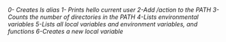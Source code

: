 *0- Creates ls alias*
*1- Prints hello current user*
*2-Add /action to the PATH*
*3-Counts the number of directories in the PATH*
*4-Lists environmental variables*
*5-Lists all local variables and environment variables, and functions*
*6-Creates a new local variable*
